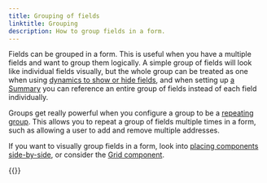 ```yaml
---
title: Grouping of fields
linktitle: Grouping
description: How to group fields in a form.
---
```


Fields can be grouped in a form. This is useful when you have a multiple fields and want to group them logically.
A simple group of fields will look like individual fields visually, but the whole group can be treated as one when
using [dynamics to show or hide fields](/en/altinn-studio/v8/reference/logic/expressions/), and when setting
up [a Summary](/en/altinn-studio/v8/reference/ux/pages/summary/) you can reference an entire group of fields instead of each field individually. 

Groups get really powerful when you configure a group to be a [repeating group](repeating). This allows you to
repeat a group of fields multiple times in a form, such as allowing a user to add and remove multiple addresses.

If you want to visually group fields in a form, look into
[placing components side-by-side](/en/altinn-studio/v8/reference/ux/styling#components-placed-side-by-side-grid), or consider
the [Grid component](/en/altinn-studio/v8/reference/ux/components/grid/).

{{<children />}}

